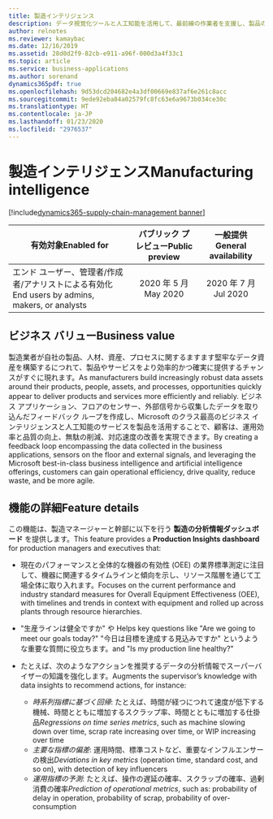 ```yaml
---
title: 製造インテリジェンス
description: データ視覚化ツールと人工知能を活用して、最前線の作業者を支援し、製品の品質を向上させ、リアルタイムのフィードバックでビジネスプロセスと計画を最適化し、組織のさまざまなレベルで製造パフォーマンスに関する分析情報を提供します。
author: relnotes
ms.reviewer: kamaybac
ms.date: 12/16/2019
ms.assetid: 28d0d2f9-82cb-e911-a96f-000d3a4f33c1
ms.topic: article
ms.service: business-applications
ms.author: sorenand
dynamics365pdf: true
ms.openlocfilehash: 9d53dcd204682e4a3df00669e837af6e261c8acc
ms.sourcegitcommit: 9ede92eba84a02579fc8fc63e6a9673b034ce30c
ms.translationtype: HT
ms.contentlocale: ja-JP
ms.lasthandoff: 01/23/2020
ms.locfileid: "2976537"
---
```

# <a name="manufacturing-intelligence"></a><span data-ttu-id="b2a8f-103">製造インテリジェンス</span><span class="sxs-lookup"><span data-stu-id="b2a8f-103">Manufacturing intelligence</span></span>
[!include[dynamics365-supply-chain-management banner](../includes/dynamics365-supply-chain-management.md)]

| <span data-ttu-id="b2a8f-104">有効対象</span><span class="sxs-lookup"><span data-stu-id="b2a8f-104">Enabled for</span></span>    |  <span data-ttu-id="b2a8f-105">パブリック プレビュー</span><span class="sxs-lookup"><span data-stu-id="b2a8f-105">Public preview</span></span> | <span data-ttu-id="b2a8f-106">一般提供</span><span class="sxs-lookup"><span data-stu-id="b2a8f-106">General availability</span></span> | 
| ---------- | :----------: |:----------: |
|<span data-ttu-id="b2a8f-107">エンド ユーザー、管理者/作成者/アナリストによる有効化</span><span class="sxs-lookup"><span data-stu-id="b2a8f-107">End users by admins, makers, or analysts</span></span>|<span data-ttu-id="b2a8f-108">2020 年 5 月</span><span class="sxs-lookup"><span data-stu-id="b2a8f-108">May 2020</span></span>| <span data-ttu-id="b2a8f-109">2020 年 7 月</span><span class="sxs-lookup"><span data-stu-id="b2a8f-109">Jul 2020</span></span>|


## <a name="business-value"></a><span data-ttu-id="b2a8f-110">ビジネス バリュー</span><span class="sxs-lookup"><span data-stu-id="b2a8f-110">Business value</span></span>
<!-- bv start -->
<span data-ttu-id="b2a8f-111">製造業者が自社の製品、人材、資産、プロセスに関するますます堅牢なデータ資産を構築するにつれて、製品やサービスをより効率的かつ確実に提供するチャンスがすぐに現れます。</span><span class="sxs-lookup"><span data-stu-id="b2a8f-111">As manufacturers build increasingly robust data assets around their products, people, assets, and processes, opportunities quickly appear to deliver products and services more efficiently and reliably.</span></span> <span data-ttu-id="b2a8f-112">ビジネス アプリケーション、フロアのセンサー、外部信号から収集したデータを取り込んだフィードバック ループを作成し、Microsoft のクラス最高のビジネス インテリジェンスと人工知能のサービスを製品を活用することで、顧客は、運用効率と品質の向上、無駄の削減、対応速度の改善を実現できます。</span><span class="sxs-lookup"><span data-stu-id="b2a8f-112">By creating a feedback loop encompassing the data collected in the business applications, sensors on the floor and external signals, and leveraging the Microsoft best-in-class business intelligence and artificial intelligence offerings, customers can gain operational efficiency, drive quality, reduce waste, and be more agile.</span></span>
<!-- bv end -->



## <a name="feature-details"></a><span data-ttu-id="b2a8f-113">機能の詳細</span><span class="sxs-lookup"><span data-stu-id="b2a8f-113">Feature details</span></span>
<!--feature detail start -->
<span data-ttu-id="b2a8f-114">この機能は、製造マネージャーと幹部に以下を行う **製造の分析情報ダッシュボード** を提供します。</span><span class="sxs-lookup"><span data-stu-id="b2a8f-114">This feature provides a **Production Insights dashboard** for production managers and executives that:</span></span> 

- <span data-ttu-id="b2a8f-115">現在のパフォーマンスと全体的な機器の有効性 (OEE) の業界標準測定に注目して、機器に関連するタイムラインと傾向を示し、リソース階層を通じて工場全体に取り入れます。</span><span class="sxs-lookup"><span data-stu-id="b2a8f-115">Focuses on the current performance and industry standard measures for Overall Equipment Effectiveness (OEE), with timelines and trends in context with equipment and rolled up across plants through resource hierarchies.</span></span> 

- <span data-ttu-id="b2a8f-116">"生産ラインは健全ですか" や </span><span class="sxs-lookup"><span data-stu-id="b2a8f-116">Helps key questions like  "Are we going to meet our goals today?"</span></span> <span data-ttu-id="b2a8f-117">"今日は目標を達成する見込みですか" というような重要な質問に役立ちます。</span><span class="sxs-lookup"><span data-stu-id="b2a8f-117">and "Is my production line healthy?"</span></span> 

- <span data-ttu-id="b2a8f-118">たとえば、次のようなアクションを推奨するデータの分析情報でスーパーバイザーの知識を強化します。</span><span class="sxs-lookup"><span data-stu-id="b2a8f-118">Augments the supervisor’s knowledge with data insights to recommend actions, for instance:</span></span> 

    - <span data-ttu-id="b2a8f-119">_時系列指標に基づく回帰_: たとえば、時間が経つにつれて速度が低下する機械、時間とともに増加するスクラップ率、時間とともに増加する仕掛品</span><span class="sxs-lookup"><span data-stu-id="b2a8f-119">_Regressions on time series metrics_, such as machine slowing down over time, scrap rate increasing over time, or WIP increasing over time</span></span> 
    - <span data-ttu-id="b2a8f-120">_主要な指標の偏差_: 運用時間、標準コストなど、重要なインフルエンサーの検出</span><span class="sxs-lookup"><span data-stu-id="b2a8f-120">_Deviations in key metrics_ (operation time, standard cost, and so on), with detection of key influencers</span></span> 
    - <span data-ttu-id="b2a8f-121">_運用指標の予測_: たとえば、操作の遅延の確率、スクラップの確率、過剰消費の確率</span><span class="sxs-lookup"><span data-stu-id="b2a8f-121">_Prediction of operational metrics_, such as: probability of delay in operation, probability of scrap, probability of over-consumption</span></span> 

<!--feature detail end -->









